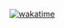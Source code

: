 [![wakatime](https://wakatime.com/badge/user/7ff0c590-7794-4fb5-8a19-5f1d1aaa52f6.svg)](https://wakatime.com/@7ff0c590-7794-4fb5-8a19-5f1d1aaa52f6)
